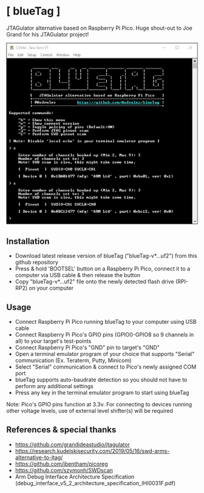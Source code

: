 # [ blueTag ] 
    
JTAGulator alternative based on Raspberry Pi Pico. Huge shout-out to Joe Grand for his JTAGulator project!




![](images/swd.JPG?raw=true "blueTag detecting SWD pinout on STM32 Blue Pill & a Raspberry Pi Pico")

## Installation
- Download latest release version of blueTag ("blueTag-v*.*.*.uf2") from this github repository
- Press & hold 'BOOTSEL' button on a Raspberry Pi Pico, connect it to a computer via USB cable & then release the button
- Copy "blueTag-v*.*.*.uf2" file onto the newly detected flash drive (RPI-RP2) on your computer


## Usage
- Connect Raspberry Pi Pico running blueTag to your computer using USB cable
- Connect Raspberry Pi Pico's GPIO pins (GPIO0-GPIO8 so 9 channels in all) to your target's test-points
- Connect Raspberry Pi Pico's "GND" pin to target's "GND"
- Open a terminal emulator program of your choice that supports "Serial" communication (Ex. Teraterm, Putty, Minicom)
- Select "Serial" communication & connect to Pico's newly assigned COM port
- blueTag supports auto-baudrate detection so you should not have to perform any additional settings
- Press any key in the terminal emulator program to start using blueTag

Note: Pico's GPIO pins function at 3.3v. For connecting to devices running other voltage levels, use of external level shifter(s) will be required
## References & special thanks

- https://github.com/grandideastudio/jtagulator
- https://research.kudelskisecurity.com/2019/05/16/swd-arms-alternative-to-jtag/
- https://github.com/jbentham/picoreg
- https://github.com/szymonh/SWDscan
- Arm Debug Interface Architecture Specification (debug_interface_v5_2_architecture_specification_IHI0031F.pdf)
